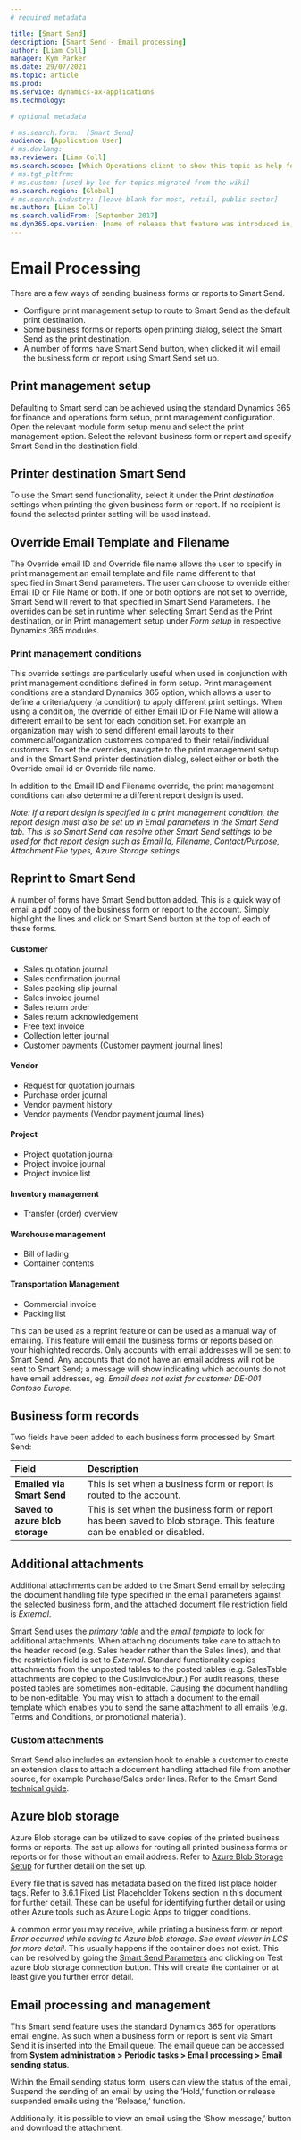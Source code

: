```yaml
---
# required metadata

title: [Smart Send]
description: [Smart Send - Email processing]
author: [Liam Coll]
manager: Kym Parker
ms.date: 29/07/2021
ms.topic: article
ms.prod: 
ms.service: dynamics-ax-applications
ms.technology: 

# optional metadata

# ms.search.form:  [Smart Send]
audience: [Application User]
# ms.devlang: 
ms.reviewer: [Liam Coll]
ms.search.scope: [Which Operations client to show this topic as help for, to be set by content strategist, see list here: https://microsoft.sharepoint.com/teams/DynDoc/_layouts/15/WopiFrame.aspx?sourcedoc={23419e1c-eb64-42e9-aa9b-79875b428718}&action=edit&wd=target%28Core%20Dynamics%20AX%20CP%20requirements%2Eone%7C4CC185C0%2DEFAA%2D42CD%2D94B9%2D8F2A45E7F61A%2FVersions%20list%20for%20docs%20topics%7CC14BE630%2D5151%2D49D6%2D8305%2D554B5084593C%2F%29]
# ms.tgt_pltfrm: 
# ms.custom: [used by loc for topics migrated from the wiki]
ms.search.region: [Global]
# ms.search.industry: [leave blank for most, retail, public sector]
ms.author: [Liam Coll]
ms.search.validFrom: [September 2017]
ms.dyn365.ops.version: [name of release that feature was introduced in, see list here: https://microsoft.sharepoint.com/teams/DynDoc/_layouts/15/WopiFrame.aspx?sourcedoc={23419e1c-eb64-42e9-aa9b-79875b428718}&action=edit&wd=target%28Core%20Dynamics%20AX%20CP%20requirements%2Eone%7C4CC185C0%2DEFAA%2D42CD%2D94B9%2D8F2A45E7F61A%2FVersions%20list%20for%20docs%20topics%7CC14BE630%2D5151%2D49D6%2D8305%2D554B5084593C%2F%29]
---
```


# Email Processing
There are a few ways of sending business forms or reports to Smart Send. 
* Configure print management setup to route to Smart Send as the default print destination.
* Some business forms or reports open printing dialog, select the Smart Send as the print destination.
* A number of forms have Smart Send button, when clicked it will email the business form or report using Smart Send set up.

## Print management setup
Defaulting to Smart send can be achieved using the standard Dynamics 365 for finance and operations form setup, print management configuration.  Open the relevant module form setup menu and select the print management option. Select the relevant business form or report and specify Smart Send in the destination field.
 
## Printer destination Smart Send
To use the Smart send functionality, select it under the Print *destination* settings when printing the given business form or report. If no recipient is found the selected printer setting will be used instead. 
 
## Override Email Template and Filename
The Override email ID and Override file name allows the user to specify in print management an email template and file name different to that specified in Smart Send parameters. The user can choose to override either Email ID or File Name or both. If one or both options are not set to override, Smart Send will revert to that specified in Smart Send Parameters.
The overrides can be set in runtime when selecting Smart Send as the Print destination, or in Print management setup under *Form setup* in respective Dynamics 365 modules. 

### Print management conditions
This override settings are particularly useful when used in conjunction with print management conditions defined in form setup. Print management conditions are a standard Dynamics 365 option, which allows a user to define a criteria/query (a condition) to apply different print settings. 
When using a condition, the override of either Email ID or File Name will allow a different email to be sent for each condition set. For example an organization may wish to send different email layouts to their commercial/organization customers compared to their retail/individual customers.
To set the overrides, navigate to the print management setup and in the Smart Send printer destination dialog, select either or both the Override email id or Override file name.

In addition to the Email ID and Filename override, the print management conditions can also determine a different report design is used. 

*Note: If a report design is specified in a print management condition, the report design must also be set up in Email parameters in the Smart Send tab. This is so Smart Send can resolve other Smart Send settings to be used for that report design such as Email Id, Filename, Contact/Purpose, Attachment File types, Azure Storage settings.*

## Reprint to Smart Send
A number of forms have Smart Send button added. This is a quick way of email a pdf copy of the business form or report to the account. Simply highlight the lines and click on Smart Send button at the top of each of these forms.

#### Customer
* Sales quotation journal
*	Sales confirmation journal
*	Sales packing slip journal
*	Sales invoice journal
*	Sales return order
*	Sales return acknowledgement
*	Free text invoice
*	Collection letter journal
*	Customer payments (Customer payment journal lines)
#### Vendor
*	Request for quotation journals
*	Purchase order journal
*	Vendor payment history
*	Vendor payments (Vendor payment journal lines)
#### Project
*	Project quotation journal
*	Project invoice journal
*	Project invoice list
#### Inventory management
*	Transfer (order) overview
#### Warehouse management
*	Bill of lading
*	Container contents
#### Transportation Management
* Commercial invoice
*	Packing list

This can be used as a reprint feature or can be used as a manual way of emailing. This feature will email the business forms or reports based on your highlighted records. Only accounts with email addresses will be sent to Smart Send. Any accounts that do not have an email address will not be sent to Smart Send; a message will show indicating which accounts do not have email addresses, eg. *Email does not exist for customer DE-001 Contoso Europe.*

## Business form records
Two fields have been added to each business form processed by Smart Send:

|  **Field**  | **Description** | 
|:---|:---|     
|  **Emailed via Smart Send**  | This is set when a business form or report is routed to the account. | 
|  **Saved to azure blob storage**  | This is set when the business form or report has been saved to blob storage. This feature can be enabled or disabled. | 

## Additional attachments
Additional attachments can be added to the Smart Send email by selecting the document handling file type specified in the email parameters against the selected business form, and the attached document file restriction field is *External*.

Smart Send uses the *primary table* and the *email template* to look for additional attachments. 
When attaching documents take care to attach to the header record (e.g. Sales header rather than the Sales lines), and that the restriction field is set to *External*. 
Standard functionality copies attachments from the unposted tables to the posted tables (e.g. SalesTable attachments are copied to the CustInvoiceJour.)
For audit reasons, these posted tables are sometimes non-editable. Causing the document handling to be non-editable.
You may wish to attach a document to the email template which enables you to send the same attachment to all emails (e.g. Terms and Conditions, or promotional material).

### Custom attachments
Smart Send also includes an extension hook to enable a customer to create an extension class to attach a document handling attached file from another source, for example Purchase/Sales order lines. Refer to the Smart Send [technical guide](Technical_guide).
 
## Azure blob storage
Azure Blob storage can be utilized to save copies of the printed business forms or reports. The set up allows for routing all printed business forms or reports or for those without an email address. Refer to [Azure Blob Storage Setup](Parameters) for further detail on the set up.
 
Every file that is saved has metadata based on the fixed list place holder tags. Refer to 3.6.1 Fixed List Placeholder Tokens section in this document for further detail. These can be useful for identifying further detail or using other Azure tools such as Azure Logic Apps to trigger conditions.

A common error you may receive, while printing a business form or report *Error occurred while saving to Azure blob storage. See event viewer in LCS for more detail*. This usually happens if the container does not exist. This can be resolved by going the [Smart Send Parameters](../CONFIGURATION/Parameters.md#azure-blob-storage-setup) and clicking on Test azure blob storage connection button. This will create the container or at least give you further error detail. 
 
## Email processing and management
This Smart send feature uses the standard Dynamics 365 for operations email engine. As such when a business form or report is sent via Smart Send it is inserted into the Email queue. The email queue can be accessed from **System administration > Periodic tasks > Email processing > Email sending status**.

Within the Email sending status form, users can view the status of the email, Suspend the sending of an email by using the ‘Hold,’ function or release suspended emails using the ‘Release,’ function. 

Additionally, it is possible to view an email using the ‘Show message,’ button and download the attachment.
 
